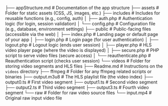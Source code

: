 ├── appStructure.md                  # Documentation of the app structure
├── assets                           # Folder for static assets (CSS, JS, images, etc.)
├── includes                         # Includes for reusable functions (e.g., config, auth)
│   ├── auth.php                     # Authentication logic (for login, session validation)
│   └── config.php                   # Configuration file (e.g., database, environment settings)
├── public                           # Public-facing files (accessible via the web)
│   ├── index.php                    # Landing page or default page of your app
│   ├── login.php                    # Login page (for user authentication)
│   ├── logout.php                   # Logout logic (ends user session)
│   ├── player.php                   # HLS video player page (where the video is displayed)
│   ├── secure.php                   # PHP script to serve video files (secure access)
│   └── reauthenticate.php           # Reauthentication script (checks user session)
└── videos                           # Folder for storing video segments and HLS files
    ├── Readme.md                    # Instructions on the `videos` directory
    ├── ffmpeg                        # Folder for any ffmpeg related scripts or binaries
    ├── output.m3u8                  # The HLS playlist file (the video index)
    ├── output0.ts                   # First video segment
    ├── output1.ts                   # Second video segment
    ├── output2.ts                   # Third video segment
    ├── output3.ts                   # Fourth video segment
    └── raw                           # Folder for raw video source files
        └── input.mp4                 # Original raw input video file
